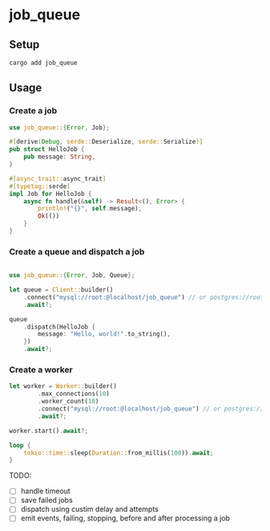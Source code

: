 # job_queue

## Setup

```bash
cargo add job_queue
```

## Usage

### Create a job

```rust
use job_queue::{Error, Job};

#[derive(Debug, serde::Deserialize, serde::Serialize)]
pub struct HelloJob {
    pub message: String,
}

#[async_trait::async_trait]
#[typetag::serde]
impl Job for HelloJob {
    async fn handle(&self) -> Result<(), Error> {
        println!("{}", self.message);
        Ok(())
    }
}
```

### Create a queue and dispatch a job

```rust

use job_queue::{Error, Job, Queue};

let queue = Client::builder()
    .connect("mysql://root:@localhost/job_queue") // or postgres://root:@localhost/job_queue
    .await?;

queue
    .dispatch(HelloJob {
        message: "Hello, world!".to_string(),
    })
    .await?;
```

### Create a worker

```rust
let worker = Worker::builder()
        .max_connections(10)
        .worker_count(10)
        .connect("mysql://root:@localhost/job_queue") // or postgres://root:@localhost/job_queue
        .await?;

worker.start().await?;

loop {
    tokio::time::sleep(Duration::from_millis(100)).await;
}
```

TODO:
- [ ] handle timeout
- [ ] save failed jobs
- [ ] dispatch using custim delay and attempts
- [ ] emit events, failing, stopping, before and after processing a job